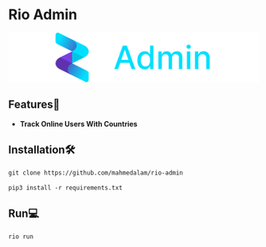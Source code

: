 # Rio Admin

![Admin Logo](logo.svg)

## Features🧩

- **Track Online Users With Countries**

## Installation🛠️

```shell
git clone https://github.com/mahmedalam/rio-admin
```

```shell
pip3 install -r requirements.txt
```

## Run💻

```shell
rio run
```